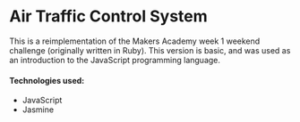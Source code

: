 # Air Traffic Control System

This is a reimplementation of the Makers Academy week 1 weekend challenge (originally written in Ruby). This version is basic, and was used as an introduction to the JavaScript programming language.

#### Technologies used:
- JavaScript
- Jasmine 

